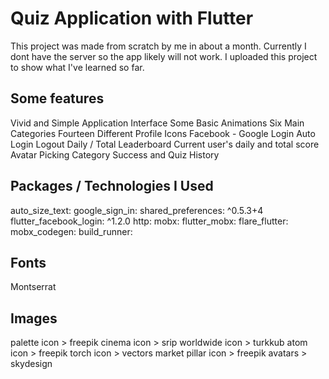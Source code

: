 # Quiz Application with Flutter

This project was made from scratch by me in about a month. Currently I dont have the server so the app likely will not work. I uploaded this project to show what I've learned so far.

## Some features
Vivid and Simple Application Interface
Some Basic Animations
Six Main Categories
Fourteen Different Profile Icons
Facebook - Google Login
Auto Login
Logout
Daily / Total Leaderboard
Current user's daily and total score
Avatar Picking
Category Success and Quiz History


## Packages / Technologies I Used
  auto_size_text:
  google_sign_in:
  shared_preferences: ^0.5.3+4
  flutter_facebook_login: ^1.2.0
  http:
  mobx:
  flutter_mobx:
  flare_flutter:
  mobx_codegen:
  build_runner:

## Fonts
Montserrat

## Images
palette icon > freepik
cinema icon > srip
worldwide icon > turkkub
atom icon > freepik
torch icon > vectors market
pillar icon > freepik
avatars > skydesign